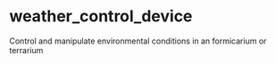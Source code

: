 # weather_control_device
Control and manipulate environmental conditions in an formicarium or terrarium 
